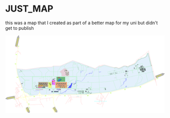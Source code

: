 # JUST_MAP
this was a map that I created as part of a better map for my uni but didn't get to publish

![svg file should be inside main repo](https://github.com/bmwz4y/JUST_MAP/blob/master/JUSTmap.svg)
